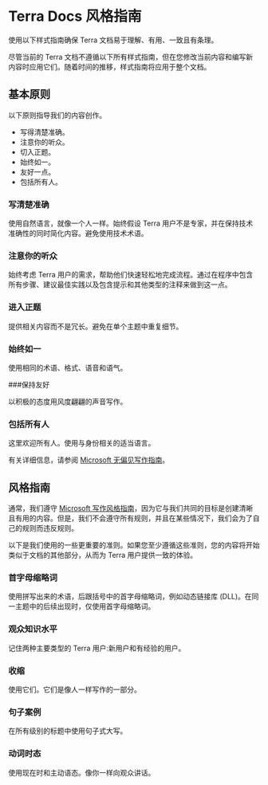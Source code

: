 # Terra Docs 风格指南

使用以下样式指南确保 Terra 文档易于理解、有用、一致且有条理。

尽管当前的 Terra 文档不遵循以下所有样式指南，但在您修改当前内容和编写新内容时应用它们。随着时间的推移，样式指南将应用于​​整个文档。

## 基本原则

以下原则指导我们的内容创作。

- 写得清楚准确。
- 注意你的听众。
- 切入正题。
- 始终如一。
- 友好一点。
- 包括所有人。

### 写清楚准确

使用自然语言，就像一个人一样。始终假设 Terra 用户不是专家，并在保持技术准确性的同时简化内容。避免使用技术术语。

### 注意你的听众

始终考虑 Terra 用户的需求，帮助他们快速轻松地完成流程。通过在程序中包含所有步骤、建议最佳实践以及包含提示和其他类型的注释来做到这一点。

### 进入正题

提供相关内容而不是冗长。避免在单个主题中重复细节。

### 始终如一

使用相同的术语、格式、语音和语气。

###保持友好

以积极的态度用风度翩翩的声音写作。

### 包括所有人

这里欢迎所有人。使用与身份相关的适当语言。

有关详细信息，请参阅 [Microsoft 无偏见写作指南](https://docs.microsoft.com/en-us/style-guide/bias-free-communication)。

## 风格指南

通常，我们遵守 [Microsoft 写作风格指南](https://docs.microsoft.com/en-us/style-guide/welcome/)，因为它与我们共同的目标是创建清晰且有用的内容。但是，我们不会遵守所有规则，并且在某些情况下，我们会为了自己的规则而违反规则。

以下是我们使用的一些更重要的准则。如果您至少遵循这些准则，您的内容将开始类似于文档的其他部分，从而为 Terra 用户提供一致的体验。

### 首字母缩略词

使用拼写出来的术语，后跟括号中的首字母缩略词，例如动态链接库 (DLL)。在同一主题中的后续出现时，仅使用首字母缩略词。

### 观众知识水平

记住两种主要类型的 Terra 用户:新用户和有经验的用户。

### 收缩

使用它们。它们是像人一样写作的一部分。

### 句子案例

在所有级别的标题中使用句子式大写。

### 动词时态

使用现在时和主动语态。像你一样向观众讲话。 
